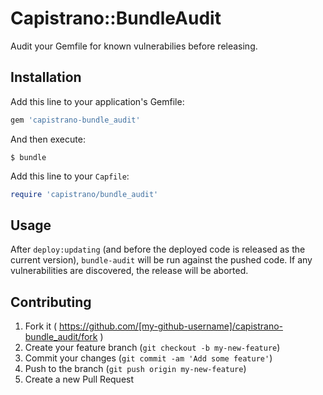 # Capistrano::BundleAudit

Audit your Gemfile for known vulnerabilies before releasing.

## Installation

Add this line to your application's Gemfile:

```ruby
gem 'capistrano-bundle_audit'
```

And then execute:

    $ bundle

Add this line to your `Capfile`:

```ruby
require 'capistrano/bundle_audit'
```

## Usage

After `deploy:updating` (and before the deployed code is released as the current version), `bundle-audit` will be run against the pushed code. If any vulnerabilities are discovered, the release will be aborted.

## Contributing

1. Fork it ( https://github.com/[my-github-username]/capistrano-bundle_audit/fork )
2. Create your feature branch (`git checkout -b my-new-feature`)
3. Commit your changes (`git commit -am 'Add some feature'`)
4. Push to the branch (`git push origin my-new-feature`)
5. Create a new Pull Request
